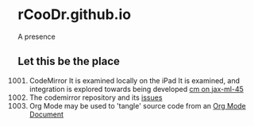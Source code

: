 rCooDr.github.io
================

A presence

## Let this be the place

1001. CodeMirror
      It is examined locally on the iPad
      It is examined, and integration is explored towards being developed
      [cm on jax-ml-45][1]
753.  The codemirror repository and its [issues][cmissues]
859.  Org Mode may be used to 'tangle' source code from an [Org Mode Document][2]

[cmissues]: https://github.com/marijnh/CodeMirror/issues/60
[1]:http://jax-ml-45.appspot.com/d/cm.html
[2]: org.html